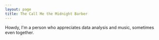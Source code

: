 ```yaml
---
layout: page
title: The Call Me the Midnight Barber
---
```


Howdy, I'm a person who appreciates data analysis and music, sometimes even together.
